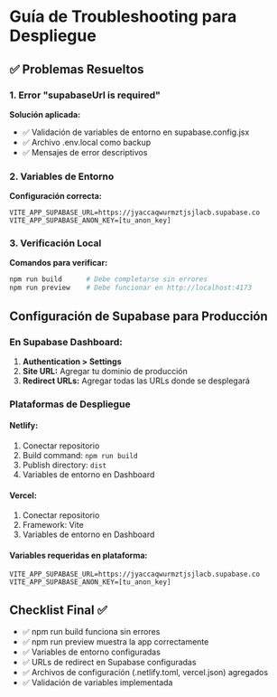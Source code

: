 # Guía de Troubleshooting para Despliegue

## ✅ Problemas Resueltos

### 1. Error "supabaseUrl is required"
**Solución aplicada:**
- ✅ Validación de variables de entorno en supabase.config.jsx
- ✅ Archivo .env.local como backup
- ✅ Mensajes de error descriptivos

### 2. Variables de Entorno
**Configuración correcta:**
```
VITE_APP_SUPABASE_URL=https://jyaccaqwurmztjsjlacb.supabase.co
VITE_APP_SUPABASE_ANON_KEY=[tu_anon_key]
```

### 3. Verificación Local
**Comandos para verificar:**
```bash
npm run build      # Debe completarse sin errores
npm run preview    # Debe funcionar en http://localhost:4173
```

## Configuración de Supabase para Producción

### En Supabase Dashboard:
1. **Authentication > Settings**
2. **Site URL:** Agregar tu dominio de producción
3. **Redirect URLs:** Agregar todas las URLs donde se desplegará

### Plataformas de Despliegue

#### Netlify:
1. Conectar repositorio
2. Build command: `npm run build`
3. Publish directory: `dist`
4. Variables de entorno en Dashboard

#### Vercel:
1. Conectar repositorio 
2. Framework: Vite
3. Variables de entorno en Dashboard

#### Variables requeridas en plataforma:
```
VITE_APP_SUPABASE_URL=https://jyaccaqwurmztjsjlacb.supabase.co
VITE_APP_SUPABASE_ANON_KEY=[tu_anon_key]
```

## Checklist Final ✅
- ✅ npm run build funciona sin errores
- ✅ npm run preview muestra la app correctamente  
- ✅ Variables de entorno configuradas
- ✅ URLs de redirect en Supabase configuradas
- ✅ Archivos de configuración (.netlify.toml, vercel.json) agregados
- ✅ Validación de variables implementada
